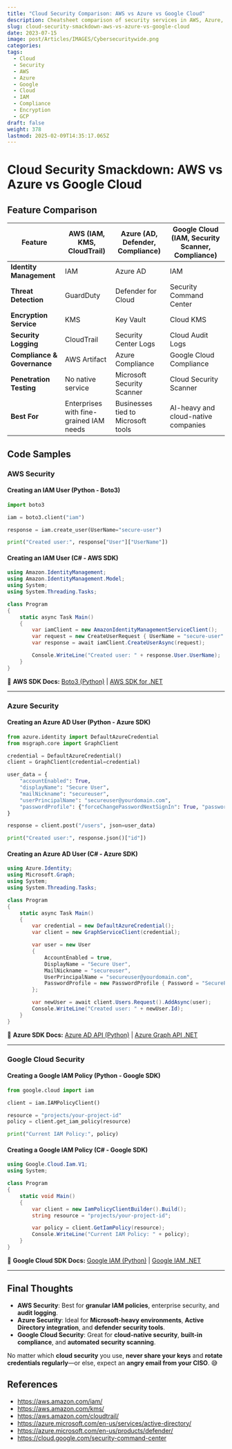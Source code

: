 ```yaml
---
title: "Cloud Security Comparison: AWS vs Azure vs Google Cloud"
description: Cheatsheet comparison of security services in AWS, Azure, and Google Cloud, including IAM, compliance, and encryption.
slug: cloud-security-smackdown-aws-vs-azure-vs-google-cloud
date: 2023-07-15
image: post/Articles/IMAGES/Cybersecuritywide.png
categories: 
tags:
  - Cloud
  - Security
  - AWS
  - Azure
  - Google
  - Cloud
  - IAM
  - Compliance
  - Encryption
  - GCP
draft: false
weight: 378
lastmod: 2025-02-09T14:35:17.065Z
---
```

# Cloud Security Smackdown: AWS vs Azure vs Google Cloud

<!-- 
## Introduction

Welcome to the **Cloud Security Thunderdome**, where the big three cloud providers battle for the **ultimate security championship belt!** 🏆💥

Whether you’re trying to **lock down user access**, **encrypt data so even aliens can’t read it**, or **keep logs of every suspicious click**, AWS, Azure, and Google Cloud have you covered.

But which **cloud security solution** is best? Let’s compare **AWS IAM, KMS, and CloudTrail** vs **Azure AD, Defender, and Compliance** vs **Google IAM, Cloud Security Scanner, and Compliance**!
-->

## Feature Comparison

| Feature                     | AWS (IAM, KMS, CloudTrail)              | Azure (AD, Defender, Compliance)   | Google Cloud (IAM, Security Scanner, Compliance) |
| --------------------------- | --------------------------------------- | ---------------------------------- | ------------------------------------------------ |
| **Identity Management**     | IAM                                     | Azure AD                           | IAM                                              |
| **Threat Detection**        | GuardDuty                               | Defender for Cloud                 | Security Command Center                          |
| **Encryption Service**      | KMS                                     | Key Vault                          | Cloud KMS                                        |
| **Security Logging**        | CloudTrail                              | Security Center Logs               | Cloud Audit Logs                                 |
| **Compliance & Governance** | AWS Artifact                            | Azure Compliance                   | Google Cloud Compliance                          |
| **Penetration Testing**     | No native service                       | Microsoft Security Scanner         | Cloud Security Scanner                           |
| **Best For**                | Enterprises with fine-grained IAM needs | Businesses tied to Microsoft tools | AI-heavy and cloud-native companies              |

## Code Samples

### AWS Security

#### **Creating an IAM User (Python - Boto3)**

```python
import boto3

iam = boto3.client("iam")

response = iam.create_user(UserName="secure-user")

print("Created user:", response["User"]["UserName"])
```

#### **Creating an IAM User (C# - AWS SDK)**

```csharp
using Amazon.IdentityManagement;
using Amazon.IdentityManagement.Model;
using System;
using System.Threading.Tasks;

class Program
{
    static async Task Main()
    {
        var iamClient = new AmazonIdentityManagementServiceClient();
        var request = new CreateUserRequest { UserName = "secure-user" };
        var response = await iamClient.CreateUserAsync(request);

        Console.WriteLine("Created user: " + response.User.UserName);
    }
}
```

🔗 **AWS SDK Docs:** [Boto3 (Python)](https://boto3.amazonaws.com/v1/documentation/api/latest/index.html) | [AWS SDK for .NET](https://docs.aws.amazon.com/sdk-for-net/)

***

### Azure Security

#### **Creating an Azure AD User (Python - Azure SDK)**

```python
from azure.identity import DefaultAzureCredential
from msgraph.core import GraphClient

credential = DefaultAzureCredential()
client = GraphClient(credential=credential)

user_data = {
    "accountEnabled": True,
    "displayName": "Secure User",
    "mailNickname": "secureuser",
    "userPrincipalName": "secureuser@yourdomain.com",
    "passwordProfile": {"forceChangePasswordNextSignIn": True, "password": "SecurePassword123!"}
}

response = client.post("/users", json=user_data)

print("Created user:", response.json()["id"])
```

#### **Creating an Azure AD User (C# - Azure SDK)**

```csharp
using Azure.Identity;
using Microsoft.Graph;
using System;
using System.Threading.Tasks;

class Program
{
    static async Task Main()
    {
        var credential = new DefaultAzureCredential();
        var client = new GraphServiceClient(credential);

        var user = new User
        {
            AccountEnabled = true,
            DisplayName = "Secure User",
            MailNickname = "secureuser",
            UserPrincipalName = "secureuser@yourdomain.com",
            PasswordProfile = new PasswordProfile { Password = "SecurePassword123!", ForceChangePasswordNextSignIn = true }
        };

        var newUser = await client.Users.Request().AddAsync(user);
        Console.WriteLine("Created user: " + newUser.Id);
    }
}
```

🔗 **Azure SDK Docs:** [Azure AD API (Python)](https://learn.microsoft.com/en-us/graph/api/user-post-users) | [Azure Graph API .NET](https://learn.microsoft.com/en-us/dotnet/api/microsoft.graph)

***

### Google Cloud Security

#### **Creating a Google IAM Policy (Python - Google SDK)**

```python
from google.cloud import iam

client = iam.IAMPolicyClient()

resource = "projects/your-project-id"
policy = client.get_iam_policy(resource)

print("Current IAM Policy:", policy)
```

#### **Creating a Google IAM Policy (C# - Google SDK)**

```csharp
using Google.Cloud.Iam.V1;
using System;

class Program
{
    static void Main()
    {
        var client = new IamPolicyClientBuilder().Build();
        string resource = "projects/your-project-id";

        var policy = client.GetIamPolicy(resource);
        Console.WriteLine("Current IAM Policy: " + policy);
    }
}
```

🔗 **Google Cloud SDK Docs:** [Google IAM (Python)](https://cloud.google.com/python/docs/reference/iam) | [Google IAM .NET](https://cloud.google.com/dotnet/docs/reference/iam/latest)

***

## Final Thoughts

* **AWS Security**: Best for **granular IAM policies**, enterprise security, and **audit logging**.
* **Azure Security**: Ideal for **Microsoft-heavy environments**, **Active Directory integration**, and **defender security tools**.
* **Google Cloud Security**: Great for **cloud-native security**, **built-in compliance**, and **automated security scanning**.

No matter which **cloud security** you use, **never share your keys** and **rotate credentials regularly**—or else, expect an **angry email from your CISO**. 😅

## References

* https://aws.amazon.com/iam/
* https://aws.amazon.com/kms/
* https://aws.amazon.com/cloudtrail/
* https://azure.microsoft.com/en-us/services/active-directory/
* https://azure.microsoft.com/en-us/products/defender/
* https://cloud.google.com/security-command-center
